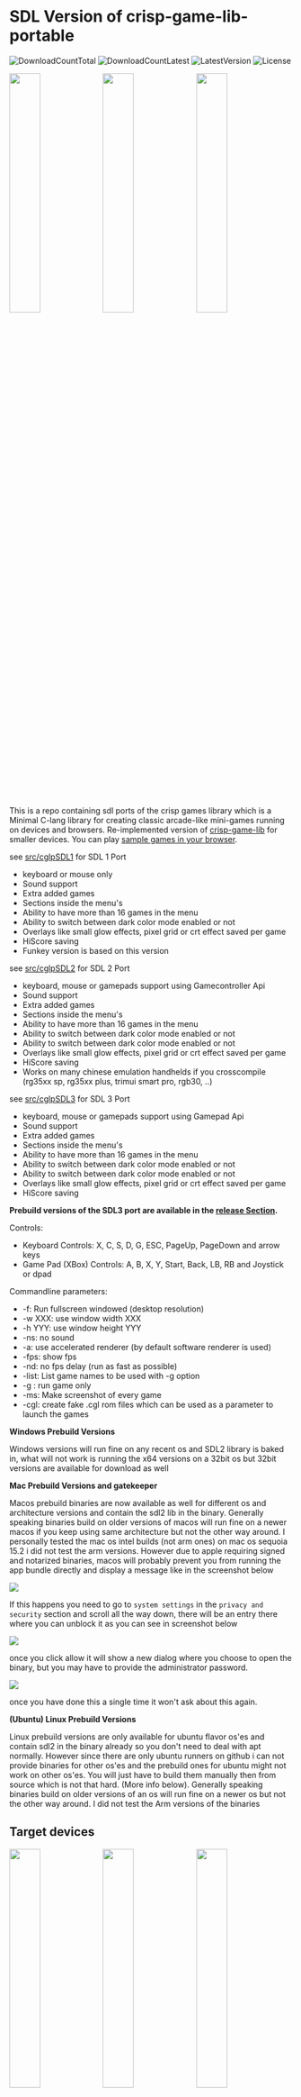 # SDL Version of crisp-game-lib-portable
![DownloadCountTotal](https://img.shields.io/github/downloads/joyrider3774/crisp-game-lib-portable-sdl/total?label=total%20downloads&style=plastic) ![DownloadCountLatest](https://img.shields.io/github/downloads/joyrider3774/crisp-game-lib-portable-sdl/latest/total?style=plastic) ![LatestVersion](https://img.shields.io/github/v/tag/joyrider3774/crisp-game-lib-portable-sdl?label=Latest%20version&style=plastic) ![License](https://img.shields.io/github/license/joyrider3774/crisp-game-lib-portable-sdl?style=plastic)

<img src="./docs/screenshotFunkeyRgnano.gif" width="33%"><img src="./docs/screenshotRGB30.gif" width="33%"><img src="./docs/screenshotTrimuiSmartPro.gif" width="33%">

This is a repo containing sdl ports of the crisp games library which is a Minimal C-lang library for creating classic arcade-like mini-games running on devices and browsers. 
Re-implemented version of [crisp-game-lib](https://github.com/abagames/crisp-game-lib) for smaller devices. You can play [sample games in your browser](https://abagames.github.io/crisp-game-lib-portable/build/).



see [src/cglpSDL1](https://github.com/joyrider3774/crisp-game-lib-portable-sdl/tree/main/src/cglpSDL1) for SDL 1 Port
- keyboard or mouse only
- Sound support
- Extra added games
- Sections inside the menu's
- Ability to have more than 16 games in the menu
- Ability to switch between dark color mode enabled or not
- Overlays like small glow effects, pixel grid or crt effect saved per game
- HiScore saving
- Funkey version is based on this version
  
see [src/cglpSDL2](https://github.com/joyrider3774/crisp-game-lib-portable-sdl/tree/main/src/cglpSDL2) for SDL 2 Port
- keyboard, mouse or gamepads support using Gamecontroller Api
- Sound support
- Extra added games
- Sections inside the menu's
- Ability to have more than 16 games in the menu
- Ability to switch between dark color mode enabled or not
- Ability to switch between dark color mode enabled or not
- Overlays like small glow effects, pixel grid or crt effect saved per game
- HiScore saving
- Works on many chinese emulation handhelds if you crosscompile (rg35xx sp, rg35xx plus, trimui smart pro, rgb30, ..)

see [src/cglpSDL3](https://github.com/joyrider3774/crisp-game-lib-portable-sdl/tree/main/src/cglpSDL3) for SDL 3 Port
- keyboard, mouse or gamepads support using Gamepad Api
- Sound support
- Extra added games
- Sections inside the menu's
- Ability to have more than 16 games in the menu
- Ability to switch between dark color mode enabled or not
- Ability to switch between dark color mode enabled or not
- Overlays like small glow effects, pixel grid or crt effect saved per game
- HiScore saving

**Prebuild versions of the SDL3 port are available in the [release Section](https://github.com/joyrider3774/crisp-game-lib-portable-sdl/releases/latest/).**

Controls:
- Keyboard Controls: X, C, S, D, G, ESC, PageUp, PageDown and arrow keys
- Game Pad (XBox) Controls: A, B, X, Y, Start, Back, LB, RB and Joystick or dpad

Commandline parameters:
- -f: Run fullscreen windowed (desktop resolution)
- -w XXX: use window width XXX
- -h YYY: use window height YYY
- -ns: no sound
- -a: use accelerated renderer (by default software renderer is used)
- -fps: show fps
- -nd: no fps delay (run as fast as possible)
- -list: List game names to be used with -g option
- -g <GAMENAME>: run game <GAMENAME> only
- -ms: Make screenshot of every game
- -cgl: create fake <GAMENAME>.cgl rom files which can be used as a parameter to launch the games

**Windows Prebuild Versions**

Windows versions will run fine on any recent os and SDL2 library is baked in, what will not work is running the x64 versions on a 32bit os but 32bit versions are available for download as well

**Mac Prebuild Versions and gatekeeper**

Macos prebuild binaries are now available as well for different os and architecture versions and contain the sdl2 lib in the binary. Generally speaking binaries build on older versions of macos will run
fine on a newer macos if you keep using same architecture but not the other way around. I personally tested the mac os intel builds (not arm ones) on mac os sequoia 15.2 i did not test the arm versions.
However due to apple requiring signed and notarized binaries, macos will probably prevent you from running the app bundle directly and display a message like in the screenshot below

<img src="meta/mac_gatekeeper1.png">

If this happens you need to go to `system settings` in the `privacy and security` section and scroll all the way down, there will be an entry there where you can unblock it as you can see in 
screenshot below

<img src="meta/mac_gatekeeper2.png">

once you click allow it will show a new dialog where you choose to open the binary, but you may have to provide the administrator password. 

<img src="meta/mac_gatekeeper3.png">

once you have done this a single time it won't ask about this again.

**(Ubuntu) Linux Prebuild Versions**

Linux prebuild versions are only available for ubuntu flavor os'es and contain sdl2 in the binary already so you don't need to deal with apt normally. However since there are only ubuntu runners on github i can not provide binaries for other
os'es and the prebuild ones for ubuntu might not work on other os'es. You will just have to build them manually then from source which is not that hard. (More info below). Generally speaking binaries build on older versions of an os will run
fine on a newer os but not the other way around. I did not test the Arm versions of the binaries

## Target devices

<img src="./docs/screenshotM5StickCPlus.gif" width="33%"><img src="./docs/screenshotPlaydate.gif" width="33%"><img src="./docs/screenshotPyBadge.gif" width="33%">


- [M5StickC PLUS](https://docs.m5stack.com/en/core/m5stickc_plus)
- [M5Stack BASIC](http://docs.m5stack.com/en/core/basic)
- [Playdate](https://play.date/) (Download [crisp-games.pdx.zip](https://abagames.github.io/crisp-game-lib-portable/crisp-games.pdx.zip) and sideload a game.)
- [Adafruit PyBadge](https://learn.adafruit.com/adafruit-pybadge)
- [Arduboy](https://www.arduboy.com/)
- [ESP32-2432S028R](https://ja.aliexpress.com/item/1005004502250619.html)
- [ESPboy](https://www.espboy.com/)
- [Funkey](https://www.funkey-project.com/)
- [RG Nano](https://anbernic.com/products/rg-nano)
- [SDL 1, 2 or 3 supported device](https://www.libsdl.org/)

## Sample game codes and reference

- [Sample game codes](https://github.com/abagames/crisp-game-lib-portable/tree/main/src/games)
- Reference
  - [Functions and variables](https://abagames.github.io/crisp-game-lib-portable/ref_document/html/cglp_8c.html)
  - [Structs and macros](https://abagames.github.io/crisp-game-lib-portable/ref_document/html/cglp_8h.html)
  - [2d vector functions](https://abagames.github.io/crisp-game-lib-portable/ref_document/html/vector_8c.html) ([macros](https://abagames.github.io/crisp-game-lib-portable/ref_document/html/vector_8h.html))

## How to write your own game

1. Copy [game_Template.c](https://raw.githubusercontent.com/abagames/crisp-game-lib-portable/main/src/games/game_Template.c) to `game[your game name].c`

1. Comment out other games in [menuGameList.c](https://github.com/abagames/crisp-game-lib-portable/blob/main/src/lib/menuGameList.c) and add `void addGame[your game name]();` and `addGame[your game name]()`

   ```
   ...(snip)...
   void addGameReflector();
   void addGame[your game name]();

   void addGames() {
     /*addGameThunder();
     ...(snip)...
     addGameReflector();*/
     addGame[your game name]();
   }
   ```

1. Write your own game in `game[your game name].c` and rename `void addGame_Template() {` to `void addGame[your game name]() {`

1. [Build for browser](#browser) and debug

1. Once the game is complete, revert other games that were commented out in [menuGameList.c](https://github.com/abagames/crisp-game-lib-portable/blob/main/src/lib/menuGameList.c) and build it for other devices

## Build for [target device]

### M5StickCPlus, M5Stack, PyBadge

1. Install [LovyanGFX library](https://github.com/lovyan03/LovyanGFX)

1. Create `cglp[target device]/` directory (e.g. `cglpM5StickCPlus/`)

1. Copy `cglp[target device].ino`, [./src/lib/\*](https://github.com/abagames/crisp-game-lib-portable/tree/main/src/lib) and [./src/games/\*](https://github.com/abagames/crisp-game-lib-portable/tree/main/src/games) files to the directory

   - [cglpM5StickCPlus.ino](https://github.com/abagames/crisp-game-lib-portable/blob/main/src/cglpM5StickCPlus/cglpM5StickCPlus.ino)
   - [cglpM5Stack.ino](https://gist.github.com/obono/1606cf8a8a4e9c9f97de4ebebad3460a) (ported by [OBONO](https://github.com/obono))
   - [cglpPyBadge.ino](https://github.com/abagames/crisp-game-lib-portable/blob/main/src/cglpPyBadge/cglpPyBadge.ino)

1. Verify and upload `cglp[target device].ino` with [Arduino IDE](https://www.arduino.cc/en/software)

### Playdate

1. Copy [./src/cglpPlaydate](https://github.com/abagames/crisp-game-lib-portable/tree/main/src/cglpPlaydate) directory

1. Create `cglpPlaydate/build` directory

1. Move to `cglpPlaydate/build` directory and `cmake ..`

1. Open `crisp-game-lib-portable.sln` with Visual Studio

1. Build the solution (see [Building for the Simulator using Visual Studio](https://sdk.play.date/2.3.1/Inside%20Playdate%20with%20C.html#_building_for_the_simulator_using_visual_studio))

1. See also [Building for the Playdate using NMake](https://sdk.play.date/2.3.1/Inside%20Playdate%20with%20C.html#_building_for_the_playdate_using_nmake)

### Arduboy

Note: Some features are limited due to device resource limitations.

- [crisp-game-lib-arduboy](https://github.com/obono/crisp-game-lib-arduboy) (ported by [OBONO](https://github.com/obono))

### ESP32-2432S028R

- [cglp-dentaroUI](https://github.com/dentaro/cglp-dentaroUI) (ported by [dentaro](https://github.com/dentaro))

### ESPboy

- [cglpESPboy](https://github.com/ESPboy-edu/ESPboy_crisp-game-lib-portable/tree/main/cglpESPboy) (ported by [ESPboy](https://github.com/ESPboy-edu))

### Funkey or RG-Nano

- [cglpFunkey](https://github.com/joyrider3774/crisp-game-lib-portable-funkey) (ported by [Joyrider3774](https://github.com/joyrider3774))

### Any Device supporting SDL1, SDL2 or SDL3

1. (Cross)compile using provided `Makefile` by running `make -f ./src/cglpSDL2/Makefile` or `make -f ./src/cglpSDL1/Makefile` in rootfolder of this repo or use the `CMake` with the provided `src/cglpSDL2/CMakelists` or `src/cglpSDL3/CMakelists` file

1. Checkout `binary --help` for information on commandline parameters

- SDL2 & 3 port supports game controllers SDL1 port only keyboard

- ported by [Joyrider3774](https://github.com/joyrider3774)

### Browser

1. Install [Emscripten](https://emscripten.org/)

1. Run `dev` npm script to start the dev server and watch [js files](https://github.com/abagames/crisp-game-lib-portable/tree/main/src/browser)

1. Run `dev_c` npm script to watch [c files](https://github.com/abagames/crisp-game-lib-portable/tree/main/src/lib) and build [wasm files](https://github.com/abagames/crisp-game-lib-portable/tree/main/public/wasm)

## How to operate

### Back to the game selection menu

- Hold down the A button and press the B button (M5StickCPlus, M5Stack)
- Press the SELECT button (PyBadge)
- Press A, B, Up and Right buttons simultaneously (Playdate)
- Press the X key while holding down the up and down arrow keys (Browser)
- Press ESC on SDL Ports

### Toggle sound on/off

- Press the B button (M5StickCPlus)
- Press the C Button (M5Stack)
- Press the START button (PyBadge)
- Press the Z key while holding down the up and down arrow keys (Browser)

### Key assignment on SDL Ports

- (A) X key, (B) C key, (left/right/up/down) arrow keys

### Key assignment on browser

- (A) X key, (B) Z key, (left/right/up/down) arrow keys

## How to port the library to other devices

The source codes for [library](https://github.com/abagames/crisp-game-lib-portable/tree/main/src/lib) and [games](https://github.com/abagames/crisp-game-lib-portable/tree/main/src/games) are written device-independent. Besides, you need to implement device-dependent code for the following functions:

- Device initialization function (e.g. `setup()` in Arduino) that calls `initGame()`

- Frame update function (e.g. `loop()` in Arduino) that calls `setButtonState()` and `updateFrame()`

  - The state of the button press must be notified to the library with the `setButtonState()`

- Drawing and audio processing functions that are defined in [machineDependent.h](https://github.com/abagames/crisp-game-lib-portable/blob/main/src/lib/machineDependent.h)
  - `md_getAudioTime()` function should return the audio timer value in seconds
  - `md_playTone(float freq, float duration, float when)` function should play a tone with `freq` frequency, `duration` length (in seconds) and staring from `when` seconds on the audio timer
  - `md_drawCharacter(unsigned char grid[CHARACTER_HEIGHT][CHARACTER_WIDTH][3], float x, float y, int hash)` function should draw the pixel art defined by `grid[y][x][r, g, b]` at position (x, y). Since `hash` will be the same for the same pixel art, you can cache pixel art images using `hash` as an index and avoid redrawing the same image

Sample device-dependent codes are [cglpM5StickCPlus.ino](https://github.com/abagames/crisp-game-lib-portable/blob/main/src/cglpM5StickCPlus/cglpM5StickCPlus.ino) and [cglpPyBadge.ino](https://github.com/abagames/crisp-game-lib-portable/blob/main/src/cglpPyBadge/cglpPyBadge.ino).

## Porting games from crisp-game-lib using an AI chatbot

You can use an AI chatbot to port game source code for crisp-game-lib to crisp-game-lib-portable. By providing the [prompt](./convert_prompt/prompt.txt) and [set of files](./convert_prompt/knowledge/) to the chatbot, you can obtain the code ported to the C language. I have tried this using [Claude 3 Opus](https://www.anthropic.com/news/claude-3-family), but it is expected to work to some extent with other LLMs as well. The ported code is not perfect, so it needs to be manually checked and corrected.
